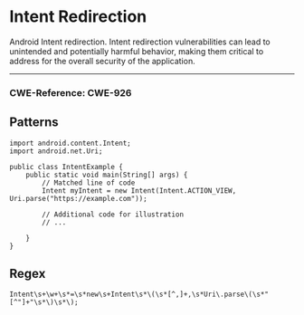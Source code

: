 # Intent Redirection

Android Intent redirection. Intent redirection vulnerabilities can lead to unintended and potentially harmful behavior,
making them critical to address for the overall security of the application.

---

### CWE-Reference: CWE-926

## Patterns

```
import android.content.Intent;
import android.net.Uri;

public class IntentExample {
    public static void main(String[] args) {
        // Matched line of code
        Intent myIntent = new Intent(Intent.ACTION_VIEW, Uri.parse("https://example.com"));

        // Additional code for illustration
        // ...

    }
}
```

## Regex

```
Intent\s+\w+\s*=\s*new\s+Intent\s*\(\s*[^,]+,\s*Uri\.parse\(\s*"[^"]+"\s*\)\s*\);
```